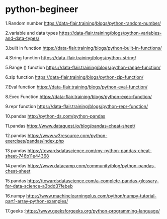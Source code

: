 # python-begineer

1.Random number 
https://data-flair.training/blogs/python-random-number/


2.variable and data types
https://data-flair.training/blogs/python-variables-and-data-types/


3.built in function 
https://data-flair.training/blogs/python-built-in-functions/


4.String function
https://data-flair.training/blogs/python-string/


5.Range () function
https://data-flair.training/blogs/python-range-function/


6.zip function 
https://data-flair.training/blogs/python-zip-function/

7.Eval function
https://data-flair.training/blogs/python-eval-function/


8.Exec Function
https://data-flair.training/blogs/python-exec-function/


9.repr function
https://data-flair.training/blogs/python-repr-function/




10.pandas 
http://python-ds.com/python-pandas


11.pandas https://www.dataquest.io/blog/pandas-cheat-sheet/

12.pandas https://www.w3resource.com/python-exercises/pandas/index.php

13.pandas https://towardsdatascience.com/my-python-pandas-cheat-sheet-746b11e44368

14.pandas https://www.datacamp.com/community/blog/python-pandas-cheat-sheet

15.pandas https://towardsdatascience.com/a-complete-pandas-glossary-for-data-science-a3bdd37febeb

16.numpy https://www.machinelearningplus.com/python/numpy-tutorial-part1-array-python-examples/

17.geeks :https://www.geeksforgeeks.org/python-programming-language/
